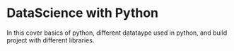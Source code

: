 # DataScience with Python
In this cover basics of python, different datataype used in python, and build project with different libraries.
